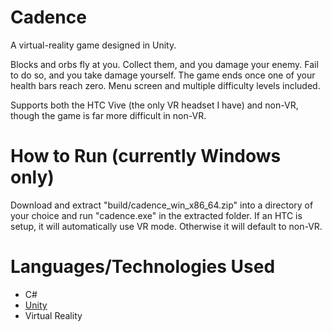 # Cadence
A virtual-reality game designed in Unity.

Blocks and orbs fly at you. Collect them, and you damage your enemy. Fail to do so, and you take damage yourself. The game ends once one of your health bars reach zero. Menu screen and multiple difficulty levels included.

Supports both the HTC Vive (the only VR headset I have) and non-VR, though the game is far more difficult in non-VR.

# How to Run (currently Windows only)
Download and extract "build/cadence_win_x86_64.zip" into a directory of your choice and run "cadence.exe" in the extracted folder. If an HTC is setup, it will automatically use VR mode. Otherwise it will default to non-VR.

# Languages/Technologies Used
- C#
- [Unity](https://unity3d.com/)
- Virtual Reality



